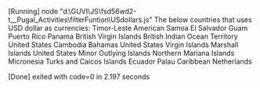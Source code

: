 [Running] node "d:\GUVI\JS\fsd56wd2-t__Pugal_Activities\filterFuntion\USdollars.js"
The below countries that uses USD dollar as currencies:
Timor-Leste
American Samoa
El Salvador
Guam
Puerto Rico
Panama
British Virgin Islands
British Indian Ocean Territory
United States
Cambodia
Bahamas
United States Virgin Islands
Marshall Islands
United States Minor Outlying Islands
Northern Mariana Islands
Micronesia
Turks and Caicos Islands
Ecuador
Palau
Caribbean Netherlands

[Done] exited with code=0 in 2.197 seconds